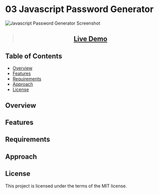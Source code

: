 # 03 Javascript Password Generator

![Javascript Password Generator Screenshot](./assets/img/screenshot.png)

> <h2 align="center"><a  href="">Live Demo</a></h2>

## Table of Contents

- [Overview](#overview)
- [Features](#features)
- [Requirements](#requirements)
- [Approach](#approach)
- [License](#license)

## Overview

## Features

## Requirements

## Approach

## License

This project is licensed under the terms of the MIT license.
